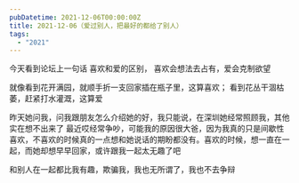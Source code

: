 ```yaml
---
pubDatetime: 2021-12-06T00:00:00Z
title: 2021-12-06（爱过别人，把最好的都给了别人）
tags:
  - "2021"
---
```


今天看到论坛上一句话
喜欢和爱的区别，
喜欢会想法去占有，爱会克制欲望

就像看到花开满园，就顺手折一支回家插在瓶子里，这算喜欢；
看到花丛干涸枯萎，赶紧打水灌溉，这算爱

昨天她问我，问我跟朋友怎么介绍她的好，我只能说，在深圳她经常照顾我，其他实在想不出来了
最近哎经常争吵，可能我的原因很大爸，因为我真的只是间歇性喜欢，不喜欢的时候真的一点想和她说话的期盼都没有。喜欢的时候，想一直在一起，而她却想早早回家，或许跟我一起太无趣了吧


和别人在一起都比我有趣，欺骗我，我也无所谓了，我也不去争辩

